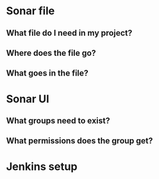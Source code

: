 # Sonar file
## What file do I need in my project?

## Where does the file go?

## What goes in the file?

# Sonar UI
## What groups need to exist?

## What permissions does the group get?

# Jenkins setup

